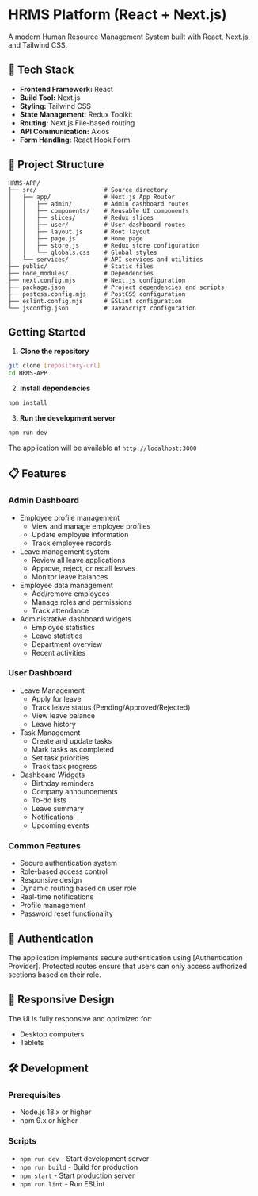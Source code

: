 # HRMS Platform (React + Next.js)

A modern Human Resource Management System built with React, Next.js, and Tailwind CSS.

## 🔧 Tech Stack

- **Frontend Framework:** React
- **Build Tool:** Next.js
- **Styling:** Tailwind CSS
- **State Management:** Redux Toolkit
- **Routing:** Next.js File-based routing
- **API Communication:** Axios
- **Form Handling:** React Hook Form

## 📁 Project Structure

```
HRMS-APP/
├── src/                   # Source directory
│   ├── app/               # Next.js App Router
│   │   ├── admin/         # Admin dashboard routes
│   │   ├── components/    # Reusable UI components
│   │   ├── slices/        # Redux slices
│   │   ├── user/          # User dashboard routes
│   │   ├── layout.js      # Root layout
│   │   ├── page.js        # Home page
│   │   ├── store.js       # Redux store configuration
│   │   └── globals.css    # Global styles
│   └── services/          # API services and utilities
├── public/                # Static files
├── node_modules/          # Dependencies
├── next.config.mjs        # Next.js configuration
├── package.json           # Project dependencies and scripts
├── postcss.config.mjs     # PostCSS configuration
├── eslint.config.mjs      # ESLint configuration
└── jsconfig.json          # JavaScript configuration
```

## Getting Started

1. **Clone the repository**
```bash
git clone [repository-url]
cd HRMS-APP
```

2. **Install dependencies**
```bash
npm install
```

3. **Run the development server**
```bash
npm run dev
```

The application will be available at `http://localhost:3000`

## 📋 Features

### Admin Dashboard
- Employee profile management
  - View and manage employee profiles
  - Update employee information
  - Track employee records
- Leave management system
  - Review all leave applications
  - Approve, reject, or recall leaves
  - Monitor leave balances
- Employee data management
  - Add/remove employees
  - Manage roles and permissions
  - Track attendance
- Administrative dashboard widgets
  - Employee statistics
  - Leave statistics
  - Department overview
  - Recent activities

### User Dashboard
- Leave Management
  - Apply for leave
  - Track leave status (Pending/Approved/Rejected)
  - View leave balance
  - Leave history
- Task Management
  - Create and update tasks
  - Mark tasks as completed
  - Set task priorities
  - Track task progress
- Dashboard Widgets
  - Birthday reminders
  - Company announcements
  - To-do lists
  - Leave summary
  - Notifications
  - Upcoming events

### Common Features
- Secure authentication system
- Role-based access control
- Responsive design
- Dynamic routing based on user role
- Real-time notifications
- Profile management
- Password reset functionality

## 🔐 Authentication

The application implements secure authentication using [Authentication Provider]. Protected routes ensure that users can only access authorized sections based on their role.

## 📱 Responsive Design

The UI is fully responsive and optimized for:
- Desktop computers
- Tablets

## 🛠️ Development

### Prerequisites
- Node.js 18.x or higher
- npm 9.x or higher

### Scripts
- `npm run dev` - Start development server
- `npm run build` - Build for production
- `npm start` - Start production server
- `npm run lint` - Run ESLint